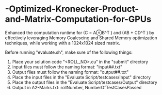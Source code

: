 # -Optimized-Kronecker-Product-and-Matrix-Computation-for-GPUs
Enhanced the computation runtime for (C = A⊗B^T ) and (AB + CD^T ) by effectively leveraging Memory Coalescing and Shared Memory optimization techniques, while working with a 1024x1024 sized matrix.

Before running "evaluate.sh", make sure of the following things:
  1. Place your solution code "<ROLL_NO>.cu" in the "submit" directory
  2. Input files must follow the naming format: "input##.txt"
  3. Output files must follow the naming format: "output##.txt"
  4. Place the input files in the "Evaluate Script/testcases/Input" directory
  5. Place the output files in the "Evaluate Script/testcases/Output" directory
  6. Output in A2-Marks.txt: rollNumber, NumberOfTestCasesPassed
